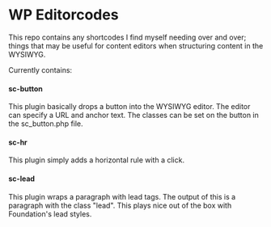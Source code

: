 # WP Editorcodes

This repo contains any shortcodes I find myself needing over and over; things that may be useful for content editors when structuring content in the WYSIWYG.

Currently contains:

#### sc-button
This plugin basically drops a button into the WYSIWYG editor. The editor can specify a URL and anchor text. The classes can be set on the button in the sc_button.php file.

#### sc-hr
This plugin simply adds a horizontal rule with a click.

#### sc-lead
This plugin wraps a paragraph with lead tags. The output of this is a paragraph with the class "lead". This plays nice out of the box with Foundation's lead styles.

